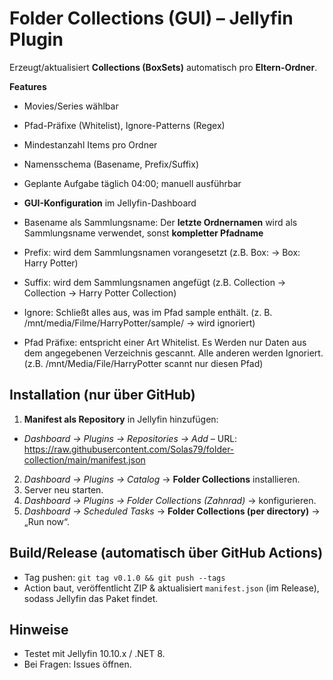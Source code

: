 # Folder Collections (GUI) – Jellyfin Plugin

Erzeugt/aktualisiert **Collections (BoxSets)** automatisch pro **Eltern-Ordner**.

**Features**
- Movies/Series wählbar
- Pfad-Präfixe (Whitelist), Ignore-Patterns (Regex)
- Mindestanzahl Items pro Ordner
- Namensschema (Basename, Prefix/Suffix)
- Geplante Aufgabe täglich 04:00; manuell ausführbar
- **GUI-Konfiguration** im Jellyfin-Dashboard

- Basename als Sammlungsname: Der **letzte Ordnernamen** wird als Sammlungsname verwendet, sonst **kompletter Pfadname**
- Prefix: wird dem Sammlungsnamen vorangesetzt (z.B. Box: -> Box: Harry Potter)
- Suffix: wird dem Sammlungsnamen angefügt (z.B. Collection -> Collection -> Harry Potter Collection)
- Ignore: Schließt alles aus, was im Pfad sample enthält. (z. B. /mnt/media/Filme/HarryPotter/sample/ → wird ignoriert)
- Pfad Präfixe: entspricht einer Art Whitelist. Es Werden nur Daten aus dem angegebenen Verzeichnis gescannt. Alle anderen werden Ignoriert. (z.B. /mnt/Media/File/HarryPotter scannt nur diesen Pfad)

## Installation (nur über GitHub)
1. **Manifest als Repository** in Jellyfin hinzufügen:
- *Dashboard → Plugins → Repositories → Add* – URL: https://raw.githubusercontent.com/Solas79/folder-collection/main/manifest.json
2. *Dashboard → Plugins → Catalog* → **Folder Collections** installieren.
3. Server neu starten.
4. *Dashboard → Plugins → Folder Collections (Zahnrad)* → konfigurieren.
5. *Dashboard → Scheduled Tasks* → **Folder Collections (per directory)** → „Run now“.

## Build/Release (automatisch über GitHub Actions)
- Tag pushen: `git tag v0.1.0 && git push --tags`
- Action baut, veröffentlicht ZIP & aktualisiert `manifest.json` (im Release), sodass Jellyfin das Paket findet.

## Hinweise
- Testet mit Jellyfin 10.10.x / .NET 8.
- Bei Fragen: Issues öffnen.
